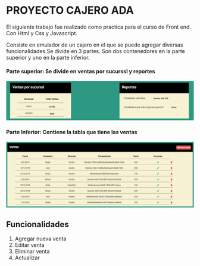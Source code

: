 # PROYECTO CAJERO ADA

El siguiente trabajo fue realizado como practica para el curso de Front end. Con Html y Css y Javascript. 


Consiste en emulador de un cajero en el que se puede agregar diversas funcionalidades.Se divide en 3 partes. 
Son dos contenedores en la parte superior y uno en la parte inferior. 

#### Parte superior: Se divide en ventas por sucurssl y reportes 

![GitHub Logo](img/superior.png)


#### Parte Inferior: Contiene la tabla que tiene las ventas

![GitHub Logo](img/tablaventas.png)

## Funcionalidades 

1. Agregar nueva venta 
2. Editar venta 
3. Eliminar venta 
4. Actualizar  

